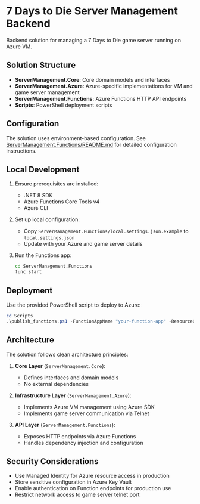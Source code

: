 # 7 Days to Die Server Management Backend

Backend solution for managing a 7 Days to Die game server running on Azure VM.

## Solution Structure

- **ServerManagement.Core**: Core domain models and interfaces
- **ServerManagement.Azure**: Azure-specific implementations for VM and game server management
- **ServerManagement.Functions**: Azure Functions HTTP API endpoints
- **Scripts**: PowerShell deployment scripts

## Configuration

The solution uses environment-based configuration. See [ServerManagement.Functions/README.md](ServerManagement.Functions/README.md) for detailed configuration instructions.

## Local Development

1. Ensure prerequisites are installed:
   - .NET 8 SDK
   - Azure Functions Core Tools v4
   - Azure CLI

2. Set up local configuration:
   - Copy `ServerManagement.Functions/local.settings.json.example` to `local.settings.json`
   - Update with your Azure and game server details

3. Run the Functions app:
   ```bash
   cd ServerManagement.Functions
   func start
   ```

## Deployment

Use the provided PowerShell script to deploy to Azure:

```powershell
cd Scripts
.\publish_functions.ps1 -FunctionAppName "your-function-app" -ResourceGroupName "your-rg"
```

## Architecture

The solution follows clean architecture principles:

1. **Core Layer** (`ServerManagement.Core`): 
   - Defines interfaces and domain models
   - No external dependencies

2. **Infrastructure Layer** (`ServerManagement.Azure`):
   - Implements Azure VM management using Azure SDK
   - Implements game server communication via Telnet

3. **API Layer** (`ServerManagement.Functions`):
   - Exposes HTTP endpoints via Azure Functions
   - Handles dependency injection and configuration

## Security Considerations

- Use Managed Identity for Azure resource access in production
- Store sensitive configuration in Azure Key Vault
- Enable authentication on Function endpoints for production use
- Restrict network access to game server telnet port